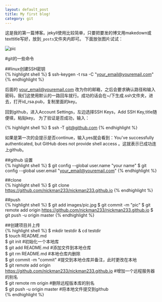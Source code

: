 ```yaml
---
layout: default_post
title: My first blog!
category: git
---
```


这是我的第一篇博客。jekyll使用比较简单，只要把要发的博文用makedown或texttitle写好，放到`_posts`文件夹内即可。
下面放张图片试试：  

[jekyll-now]: https://github.com/barryclark/jekyll-now

![pic](http://7sbplh.com1.z0.glb.clouddn.com/pic.jpg)

#git的一些命令   

##linux创建SSH密钥  
{% highlight shell %}
$ ssh-keygen -t rsa -C "your_email@youremail.com"
{% endhighlight %}

后面的 your_email@youremail.com 改为你的邮箱，之后会要求确认路径和输入密码，我们这使用默认的一路回车就行。成功的话会在~/下生成.ssh文件夹，进去，打开id_rsa.pub，复制里面的key。  

回到github，进入Account Settings，左边选择SSH Keys，Add SSH Key,title随便填，粘贴key。
为了验证是否成功，输入：  

{% highlight shell %}
$ ssh -T git@github.com
{% endhighlight %}

如果是第一次的会提示是否continue，输入yes就会看到：You've successfully authenticated, but GitHub does not provide shell access 。这就表示已成功连上github。  

##github 设置   
{% highlight shell %}
$ git config --global user.name "your name"
$ git config --global user.email "your_email@youremail.com"
{% endhighlight %}

##clone  
{% highlight shell %}
$ git clone https://github.com/nickman233/nickman233.github.io
{% endhighlight %}

##push  
{% highlight shell %}
$ git add images/pic.jpg
$ git commit -m "pic"
$ git remote add origin https://github.com/nickman233/nickman233.github.io
$ git push -u origin master
{% endhighlight %}

##创建项目并上传  
{% highlight shell %}
$ mkdir testdir & cd testdir  
$ touch README.md  
$ git init #初始化一个本地库  
$ git add README.md #添加文件到本地仓库  
$ git rm README.md  #本地仓库内删除  
$ git commit -m "commit" #提交到本地仓库并备注，此时更改在本地  
$ git remote add origin https://github.com/nickman233/nickman233.github.io #增加一个远程服务器的别名  
$ git remote rm origin #删除远程版本库的别名  
$ git push -u origin master #将本地文件提交到github  
{% endhighlight %}
